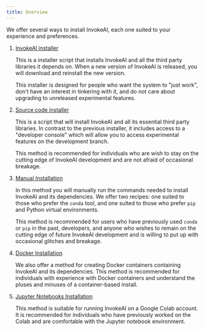 ```yaml
---
title: Overview
---
```


We offer several ways to install InvokeAI, each one suited to your
experience and preferences.

1. [InvokeAI installer](INSTALL_INVOKE.md)

    This is a installer script that installs InvokeAI and all the
    third party libraries it depends on. When a new version of
    InvokeAI is released, you will download and reinstall the new
    version.

    This installer is designed for people who want the system to "just
    work", don't have an interest in tinkering with it, and do not
    care about upgrading to unreleased experimental features.

2. [Source code installer](INSTALL_SOURCE.md)

    This is a script that will install InvokeAI and all its essential
    third party libraries. In contrast to the previous installer, it
    includes access to a "developer console" which will allow you to
    access experimental features on the development branch.

    This method is recommended for individuals who are wish to stay
    on the cutting edge of InvokeAI development and are not afraid
    of occasional breakage.

3. [Manual Installation](INSTALL_MANUAL.md)

    In this method you will manually run the commands needed to install
    InvokeAI and its dependencies. We offer two recipes: one suited to
    those who prefer the `conda` tool, and one suited to those who prefer
    `pip` and Python virtual environments.

    This method is recommended for users who have previously used `conda`
    or `pip` in the past, developers, and anyone who wishes to remain on
    the cutting edge of future InvokeAI development and is willing to put
    up with occasional glitches and breakage.

4. [Docker Installation](INSTALL_DOCKER.md)

    We also offer a method for creating Docker containers containing
    InvokeAI and its dependencies. This method is recommended for
    individuals with experience with Docker containers and understand
    the pluses and minuses of a container-based install.

5. [Jupyter Notebooks Installation](INSTALL_JUPYTER.md)

    This method is suitable for running InvokeAI on a Google Colab
    account. It is recommended for individuals who have previously
    worked on the Colab and are comfortable with the Jupyter notebook
    environment.
